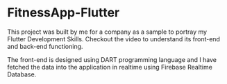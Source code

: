 # FitnessApp-Flutter
This project was built by me for a company as a sample to portray my Flutter Development Skills.
Checkout the video to understand its front-end and back-end functioning.

The front-end is designed using DART programming language and I have fetched the data into the application in realtime using Firebase Realtime Database.
